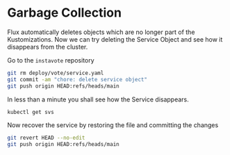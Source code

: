 # Garbage Collection

Flux automatically deletes objects which are no longer part of the Kustomizations.
Now we can try deleting the Service Object and see how it disappears from the cluster.

Go to the `instavote` repository
```sh
git rm deploy/vote/service.yaml
git commit -am "chore: delete service object"
git push origin HEAD:refs/heads/main
```

In less than a minute you shall see how the Service disappears.

```sh
kubectl get svs
```

Now recover the service by restoring the file and committing the changes
```sh
git revert HEAD --no-edit
git push origin HEAD:refs/heads/main
```
